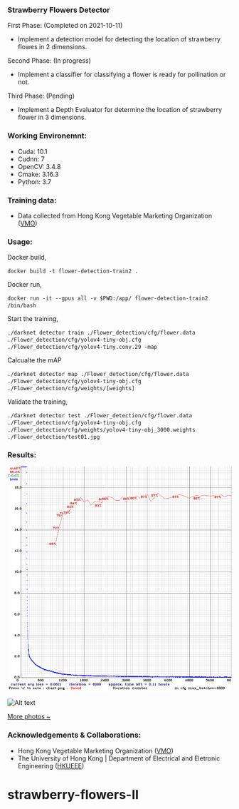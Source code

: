 ### Strawberry Flowers Detector 
First Phase: (Completed on 2021-10-11)
- Implement a detection model for detecting the location of strawberry flowes in 2 dimensions.

Second Phase: (In progress)
- Implement a classifier for classifying a flower is ready for pollination or not.

Third Phase: (Pending)
- Implement a Depth Evaluator for determine the location of strawberry flower in 3 dimensions.   


### Working Environemnt: 
- Cuda: 10.1
- Cudnn: 7
- OpenCV: 3.4.8
- Cmake: 3.16.3
- Python: 3.7 

### Training data: 
- Data collected from Hong Kong Vegetable Marketing Organization ([VMO](https://www.vmo.org/?fbclid=IwAR3Lgiecqcd8clfMTHnLKpwK5ZoIVQzH9yuNOMiBeq5FTi4YQY41U2u-67s)) 

### Usage:
Docker build,
```
docker build -t flower-detection-train2 .
```
Docker run,
```
docker run -it --gpus all -v $PWD:/app/ flower-detection-train2 /bin/bash
```

Start the training,
```
./darknet detector train ./Flower_detection/cfg/flower.data ./Flower_detection/cfg/yolov4-tiny-obj.cfg ./Flower_detection/cfg/yolov4-tiny.conv.29 -map
```

Calcualte the mAP
```
./darknet detector map ./Flower_detection/cfg/flower.data ./Flower_detection/cfg/yolov4-tiny-obj.cfg ./Flower_detection/cfg/weights/[weights]
```

Validate the training,
```
./darknet detector test ./Flower_detection/cfg/flower.data ./Flower_detection/cfg/yolov4-tiny-obj.cfg ./Flower_detection/cfg/weights/yolov4-tiny-obj_3000.weights ./Flower_detection/test01.jpg
```

### Results:
![map results](results/chart_yolov4-tiny-obj.png)

![Alt text](results/predictions-3.jpg)

[More photos ~](results)

### Acknowledgements & Collaborations:
- Hong Kong Vegetable Marketing Organization ([VMO](https://www.vmo.org/?fbclid=IwAR3Lgiecqcd8clfMTHnLKpwK5ZoIVQzH9yuNOMiBeq5FTi4YQY41U2u-67s)) 
- The University of Hong Kong | Department of Electrical and Eletronic Engineering ([HKUEEE](https://www.eee.hku.hk/))

# strawberry-flowers-II

